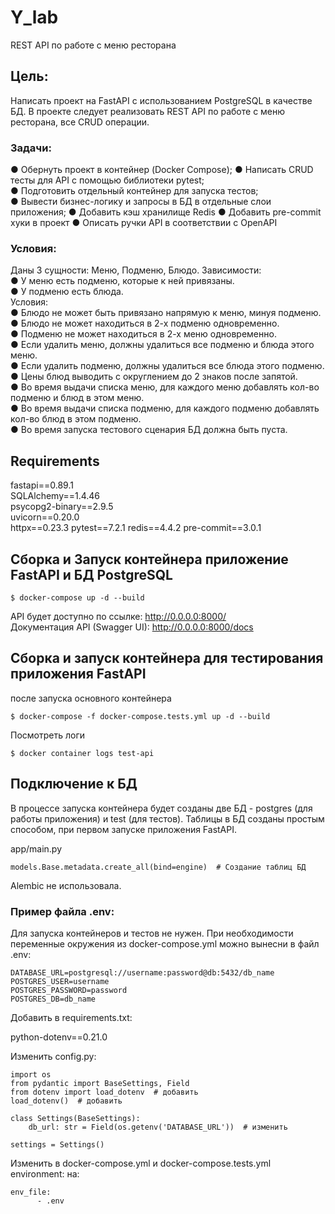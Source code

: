 # Y_lab
REST API по работе с меню ресторана

## Цель:
Написать проект на FastAPI с использованием PostgreSQL в качестве БД.
В проекте следует реализовать REST API по работе с меню ресторана, все CRUD операции.   

### Задачи: 

● Обернуть проект в контейнер (Docker Compose); 
● Написать CRUD тесты для API с помощью библиотеки pytest;  
● Подготовить отдельный контейнер для запуска тестов;   
● Вывести бизнес-логику и запросы в БД в отдельные слои приложения; 
● Добавить кэш хранилище Redis
● Добавить pre-commit хуки в проект
● Описать ручки API в соответствии с OpenAPI


### Условия:
Даны 3 сущности: Меню, Подменю, Блюдо.
Зависимости:    
● У меню есть подменю, которые к ней привязаны.     
● У подменю есть блюда.     
Условия:        
● Блюдо не может быть привязано напрямую к меню, минуя подменю.     
● Блюдо не может находиться в 2-х подменю одновременно.     
● Подменю не может находиться в 2-х меню одновременно.      
● Если удалить меню, должны удалиться все подменю и блюда этого меню.       
● Если удалить подменю, должны удалиться все блюда этого подменю.       
● Цены блюд выводить с округлением до 2 знаков после запятой.       
● Во время выдачи списка меню, для каждого меню добавлять кол-во подменю и блюд в этом меню.        
● Во время выдачи списка подменю, для каждого подменю добавлять кол-во блюд в этом подменю.     
● Во время запуска тестового сценария БД должна быть пуста.

## Requirements
 
fastapi==0.89.1   
SQLAlchemy==1.4.46     
psycopg2-binary==2.9.5    
uvicorn==0.20.0        
httpx==0.23.3
pytest==7.2.1
redis==4.4.2
pre-commit==3.0.1

## Сборка и Запуск контейнера приложение FastAPI и БД PostgreSQL

    $ docker-compose up -d --build

API будет доступно по ссылке: http://0.0.0.0:8000/  
Документация API (Swagger UI): http://0.0.0.0:8000/docs

## Сборка и запуск контейнера для тестирования приложения FastAPI
после запуска основного контейнера

    $ docker-compose -f docker-compose.tests.yml up -d --build

Посмотреть логи

    $ docker container logs test-api

## Подключение к БД

В процессе запуска контейнера будет созданы две БД - postgres (для работы приложения)
и test (для тестов).
Таблицы в БД созданы простым способом, при первом запуске приложения FastAPI.

app/main.py

    models.Base.metadata.create_all(bind=engine)  # Создание таблиц БД

Alembic не использовала.

### Пример файла .env:
Для запуска контейнеров и тестов не нужен.
При необходимости переменные окружения из docker-compose.yml можно вынесни в файл .env:

    DATABASE_URL=postgresql://username:password@db:5432/db_name
    POSTGRES_USER=username
    POSTGRES_PASSWORD=password
    POSTGRES_DB=db_name

Добавить в requirements.txt:

python-dotenv==0.21.0

Изменить config.py:

    import os
    from pydantic import BaseSettings, Field
    from dotenv import load_dotenv  # добавить
    load_dotenv()  # добавить

    class Settings(BaseSettings):
        db_url: str = Field(os.getenv('DATABASE_URL'))  # изменить

    settings = Settings()

Изменить в docker-compose.yml и docker-compose.tests.yml environment: на:

    env_file:
          - .env
